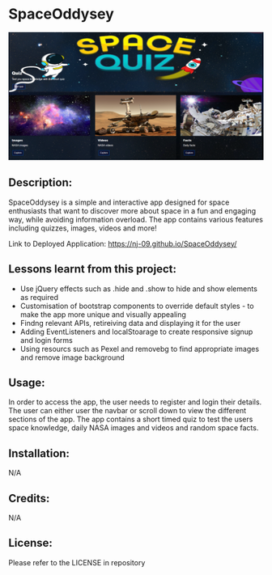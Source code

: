# SpaceOddysey

![screenshot of scapce app](./assets/Images/Capture56.PNG)

## Description:
SpaceOddysey is a simple and interactive app designed for space enthusiasts that want to discover more about space in a fun and engaging way, while avoiding information overload. The app contains various features including quizzes, images, videos and more!

Link to Deployed Application: https://nj-09.github.io/SpaceOddysey/

## Lessons learnt from this project:
- Use jQuery effects such as .hide and .show to hide and show elements as required
- Customisation of bootstrap components to override default styles - to make the app more unique and visually appealing 
- Findng relevant APIs, retireiving data and displaying it for the user
- Adding EventListeners and localStoarage to create responsive signup and login forms
- Using resourcs such as Pexel and removebg to find appropriate images and remove image background

## Usage:
In order to access the app, the user needs to register and login their details. The user can either user the navbar or scroll down to view the different sections of the app. The app contains a short timed quiz to test the users space knowledge, daily NASA images and videos and random space facts.

## Installation:
N/A

## Credits:
N/A

## License:
Please refer to the LICENSE in repository
